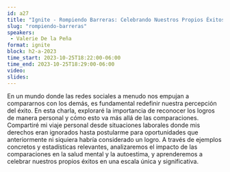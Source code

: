 ```yaml
---
id: a27
title: "Ignite - Rompiendo Barreras: Celebrando Nuestros Propios Éxitos sin Compararnos"
slug: "rompiendo-barreras"
speakers:
 - Valerie De la Peña
format: ignite
block: h2-a-2023
time_start: 2023-10-25T18:22:00-06:00
time_end: 2023-10-25T18:29:00-06:00
video:
slides:
---
```


En un mundo donde las redes sociales a menudo nos empujan a compararnos con los demás, es fundamental redefinir nuestra percepción del éxito. En esta charla, exploraré la importancia de reconocer los logros de manera personal y cómo esto va más allá de las comparaciones. Compartiré mi viaje personal desde situaciones laborales donde mis derechos eran ignorados hasta postularme para oportunidades que anteriormente ni siquiera habría considerado un logro. A través de ejemplos concretos y estadísticas relevantes, analizaremos el impacto de las comparaciones en la salud mental y la autoestima, y aprenderemos a celebrar nuestros propios éxitos en una escala única y significativa.
